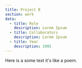 ```yaml
---
title: Project B
section: work  
data:
  - title: Role
    description: Lorem Ipsum
  - title: Collaborators
    description: Lorem Ipsum
  - title: Year
    description: 1995
---
```


Here is a some text 
it's like a poem.